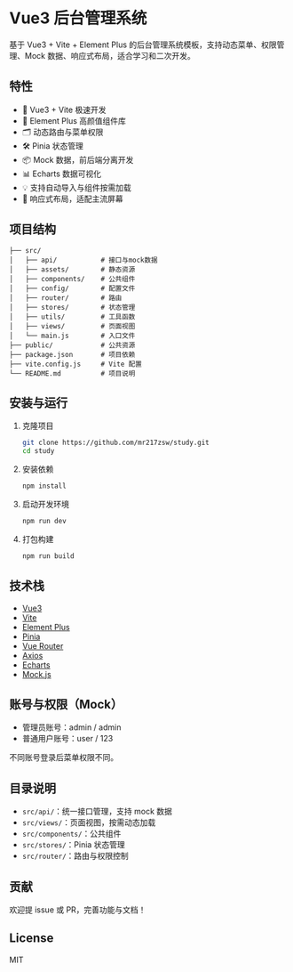 # Vue3 后台管理系统

基于 Vue3 + Vite + Element Plus 的后台管理系统模板，支持动态菜单、权限管理、Mock 数据、响应式布局，适合学习和二次开发。

## 特性

- 🚀 Vue3 + Vite 极速开发
- 🎨 Element Plus 高颜值组件库
- 🗂️ 动态路由与菜单权限
- 🛠️ Pinia 状态管理
- 📦 Mock 数据，前后端分离开发
- 📊 Echarts 数据可视化
- 💡 支持自动导入与组件按需加载
- 🌈 响应式布局，适配主流屏幕

## 项目结构

```
├── src/
│   ├── api/           # 接口与mock数据
│   ├── assets/        # 静态资源
│   ├── components/    # 公共组件
│   ├── config/        # 配置文件
│   ├── router/        # 路由
│   ├── stores/        # 状态管理
│   ├── utils/         # 工具函数
│   ├── views/         # 页面视图
│   └── main.js        # 入口文件
├── public/            # 公共资源
├── package.json       # 项目依赖
├── vite.config.js     # Vite 配置
└── README.md          # 项目说明
```

## 安装与运行

1. 克隆项目

   ```sh
   git clone https://github.com/mr217zsw/study.git
   cd study
   ```

2. 安装依赖

   ```sh
   npm install
   ```

3. 启动开发环境

   ```sh
   npm run dev
   ```

4. 打包构建

   ```sh
   npm run build
   ```

## 技术栈

- [Vue3](https://vuejs.org/)
- [Vite](https://vitejs.dev/)
- [Element Plus](https://element-plus.org/)
- [Pinia](https://pinia.vuejs.org/)
- [Vue Router](https://router.vuejs.org/)
- [Axios](https://axios-http.com/)
- [Echarts](https://echarts.apache.org/)
- [Mock.js](https://github.com/nuysoft/Mock)

## 账号与权限（Mock）

- 管理员账号：admin / admin
- 普通用户账号：user / 123

不同账号登录后菜单权限不同。

## 目录说明

- `src/api/`：统一接口管理，支持 mock 数据
- `src/views/`：页面视图，按需动态加载
- `src/components/`：公共组件
- `src/stores/`：Pinia 状态管理
- `src/router/`：路由与权限控制

## 贡献

欢迎提 issue 或 PR，完善功能与文档！

## License

MIT

